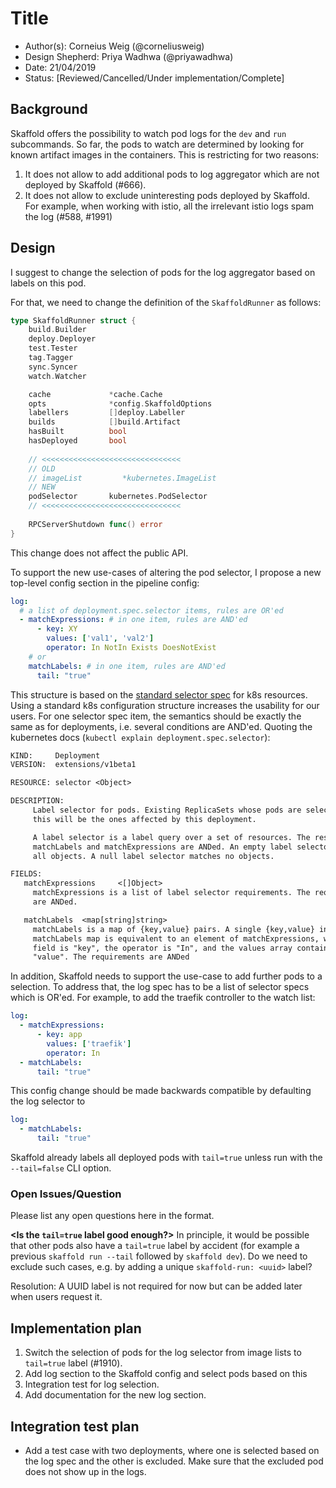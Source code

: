 # Title

* Author(s): Corneius Weig (@corneliusweig)
* Design Shepherd: Priya Wadhwa (@priyawadhwa)
* Date: 21/04/2019
* Status: [Reviewed/Cancelled/Under implementation/Complete]

## Background

Skaffold offers the possibility to watch pod logs for the `dev` and `run` subcommands.
So far, the pods to watch are determined by looking for known artifact images in the containers.
This is restricting for two reasons:
1. It does not allow to add additional pods to log aggregator which are not deployed by Skaffold (#666).
2. It does not allow to exclude uninteresting pods deployed by Skaffold. For example, when working with istio, all the irrelevant istio logs spam the log (#588, #1991) 

## Design
I suggest to change the selection of pods for the log aggregator based on labels on this pod.

For that, we need to change the definition of the `SkaffoldRunner` as follows:
```go
type SkaffoldRunner struct {
	build.Builder
	deploy.Deployer
	test.Tester
	tag.Tagger
	sync.Syncer
	watch.Watcher

	cache             *cache.Cache
	opts              *config.SkaffoldOptions
	labellers         []deploy.Labeller
	builds            []build.Artifact
	hasBuilt          bool
	hasDeployed       bool
	
	// <<<<<<<<<<<<<<<<<<<<<<<<<<<<<<<
	// OLD
	// imageList         *kubernetes.ImageList
	// NEW
	podSelector       kubernetes.PodSelector
	// <<<<<<<<<<<<<<<<<<<<<<<<<<<<<<<
	
	RPCServerShutdown func() error
}
```
This change does not affect the public API.

To support the new use-cases of altering the pod selector, I propose a new top-level config section in the pipeline config:
```yaml
log:
  # a list of deployment.spec.selector items, rules are OR'ed
  - matchExpressions: # in one item, rules are AND'ed
      - key: XY
        values: ['val1', 'val2']
        operator: In NotIn Exists DoesNotExist
    # or
    matchLabels: # in one item, rules are AND'ed
      tail: "true"
```
This structure is based on the [standard selector spec](https://kubernetes.io/docs/concepts/overview/working-with-objects/labels/#label-selectors) for k8s resources.
Using a standard k8s configuration structure increases the usability for our users.
For one selector spec item, the semantics should be exactly the same as for deployments, i.e. several conditions are AND'ed. Quoting the kubernetes docs (`kubectl explain deployment.spec.selector`):
```txt
KIND:     Deployment
VERSION:  extensions/v1beta1

RESOURCE: selector <Object>

DESCRIPTION:
     Label selector for pods. Existing ReplicaSets whose pods are selected by
     this will be the ones affected by this deployment.

     A label selector is a label query over a set of resources. The result of
     matchLabels and matchExpressions are ANDed. An empty label selector matches
     all objects. A null label selector matches no objects.

FIELDS:
   matchExpressions     <[]Object>
     matchExpressions is a list of label selector requirements. The requirements
     are ANDed.

   matchLabels  <map[string]string>
     matchLabels is a map of {key,value} pairs. A single {key,value} in the
     matchLabels map is equivalent to an element of matchExpressions, whose key
     field is "key", the operator is "In", and the values array contains only
     "value". The requirements are ANDed
```

In addition, Skaffold needs to support the use-case to add further pods to a selection.
To address that, the log spec has to be a list of selector specs which is OR'ed.
For example, to add the traefik controller to the watch list:
```yaml
log:
  - matchExpressions:
      - key: app
        values: ['traefik']
        operator: In
  - matchLabels:
      tail: "true"
```

This config change should be made backwards compatible by defaulting the log selector to
```yaml
log:
  - matchLabels:
      tail: "true"
```
Skaffold already labels all deployed pods with `tail=true` unless run with the `--tail=false` CLI option.

### Open Issues/Question

Please list any open questions here in the format.

**\<Is the `tail=true` label good enough?\>** In principle, it would be possible that other pods also have a `tail=true` label by accident (for example a previous `skaffold run --tail` followed by `skaffold dev`).
Do we need to exclude such cases, e.g. by adding a unique `skaffold-run: <uuid>` label?

Resolution: A UUID label is not required for now but can be added later when users request it.

## Implementation plan
1. Switch the selection of pods for the log selector from image lists to `tail=true` label (#1910).
2. Add log section to the Skaffold config and select pods based on this
3. Integration test for log selection.
4. Add documentation for the new log section.

## Integration test plan

- Add a test case with two deployments, where one is selected based on the log spec and the other is excluded.
  Make sure that the excluded pod does not show up in the logs.
